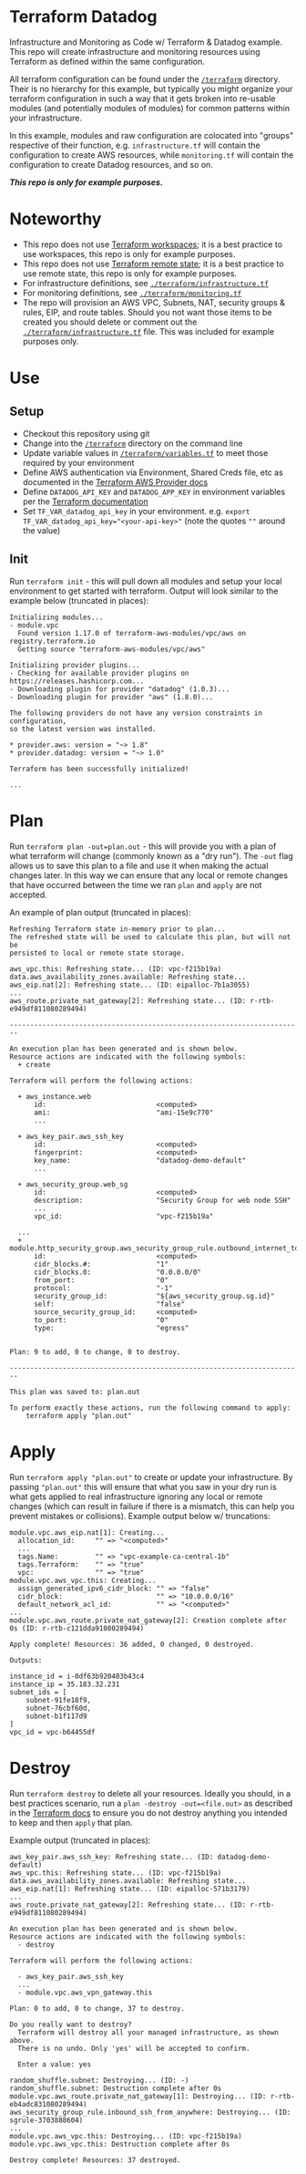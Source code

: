 # Terraform Datadog
Infrastructure and Monitoring as Code w/ Terraform &amp; Datadog example. This
repo will create infrastructure and monitoring resources using Terraform as
defined within the same configuration.

All terraform configuration can be found under the [`/terraform`](/terraform)
directory. Their is no hierarchy for this example, but typically you might
organize your terraform configuration in such a way that it gets broken into
re-usable modules (and potentially modules of modules) for common patterns
within your infrastructure.

In this example, modules and raw configuration are colocated into "groups"
respective of their function, e.g. `infrastructure.tf` will contain the
configuration to create AWS resources, while `monitoring.tf` will contain the
configuration to create Datadog resources, and so on.

__*This repo is only for example purposes.*__

# Noteworthy
- This repo does not use [Terraform
workspaces](https://www.terraform.io/docs/state/workspaces.html); it is a best
practice to use workspaces, this repo is only for example purposes.
- This repo does not use [Terraform remote
state](https://www.terraform.io/docs/state/remote.html); it is a best
practice to use remote state, this repo is only for example purposes.
- For infrastructure definitions, see
[`./terraform/infrastructure.tf`](./terraform/infrastructure.tf)
- For monitoring definitions, see
[`./terraform/monitoring.tf`](./terraform/monitoring.tf)
- The repo will provision an AWS VPC, Subnets, NAT, security groups & rules,
EIP, and route tables. Should you not want those items to be created you
should delete or comment out the
[`./terraform/infrastructure.tf`](./terraform/infrastructure.tf) file. This was
included for example purposes only.

# Use
## Setup
- Checkout this repository using git
- Change into the [`/terraform`](/terraform) directory on the command line
- Update variable values in [`/terraform/variables.tf`](/terraform/variables.tf)
to meet those required by your environment
- Define AWS authentication via Environment, Shared Creds file, etc as
documented in the [Terraform AWS Provider
docs](https://www.terraform.io/docs/providers/aws/index.html#environment-variables)
- Define `DATADOG_API_KEY` and `DATADOG_APP_KEY` in environment variables per
the [Terraform
documentation](https://www.terraform.io/docs/providers/datadog/index.html)
- Set `TF_VAR_datadog_api_key` in your environment. e.g. `export
TF_VAR_datadog_api_key="<your-api-key>"` (note the quotes `""` around the value)

## Init
Run `terraform init` - this will pull down all modules and setup your
local environment to get started with terraform. Output will look similar to the
example below (truncated in places):
```
Initializing modules...
- module.vpc
  Found version 1.17.0 of terraform-aws-modules/vpc/aws on registry.terraform.io
  Getting source "terraform-aws-modules/vpc/aws"

Initializing provider plugins...
- Checking for available provider plugins on https://releases.hashicorp.com...
- Downloading plugin for provider "datadog" (1.0.3)...
- Downloading plugin for provider "aws" (1.8.0)...

The following providers do not have any version constraints in configuration,
so the latest version was installed.

* provider.aws: version = "~> 1.8"
* provider.datadog: version = "~> 1.0"

Terraform has been successfully initialized!

...
```

# Plan
Run `terraform plan -out=plan.out` - this will provide you with a plan of what
terraform will change (commonly known as a "dry run"). The `-out` flag allows us
to save this plan to a file and use it when making the actual changes later. In
this way we can ensure that any local or remote changes that have occurred
between the time we ran `plan` and `apply` are not accepted.

An example of plan output (truncated in places):
```
Refreshing Terraform state in-memory prior to plan...
The refreshed state will be used to calculate this plan, but will not be
persisted to local or remote state storage.

aws_vpc.this: Refreshing state... (ID: vpc-f215b19a)
data.aws_availability_zones.available: Refreshing state...
aws_eip.nat[2]: Refreshing state... (ID: eipalloc-7b1a3055)
...
aws_route.private_nat_gateway[2]: Refreshing state... (ID: r-rtb-e949df811080289494)

------------------------------------------------------------------------

An execution plan has been generated and is shown below.
Resource actions are indicated with the following symbols:
  + create

Terraform will perform the following actions:

  + aws_instance.web
      id:                           <computed>
      ami:                          "ami-15e9c770"
      ...

  + aws_key_pair.aws_ssh_key
      id:                           <computed>
      fingerprint:                  <computed>
      key_name:                     "datadog-demo-default"
      ...

  + aws_security_group.web_sg
      id:                           <computed>
      description:                  "Security Group for web node SSH"
      ...
      vpc_id:                       "vpc-f215b19a"

  ...
  + module.http_security_group.aws_security_group_rule.outbound_internet_to_anywhere
      id:                           <computed>
      cidr_blocks.#:                "1"
      cidr_blocks.0:                "0.0.0.0/0"
      from_port:                    "0"
      protocol:                     "-1"
      security_group_id:            "${aws_security_group.sg.id}"
      self:                         "false"
      source_security_group_id:     <computed>
      to_port:                      "0"
      type:                         "egress"


Plan: 9 to add, 0 to change, 0 to destroy.

------------------------------------------------------------------------

This plan was saved to: plan.out

To perform exactly these actions, run the following command to apply:
    terraform apply "plan.out"
```

# Apply
Run `terraform apply "plan.out"` to create or update your infrastructure. By
passing `"plan.out"` this will ensure that what you saw in your dry run is what
gets applied to real infrastructure ignoring any local or remote changes (which
can result in failure if there is a mismatch, this can help you prevent
mistakes or collisions). Example output below w/ truncations:
```
module.vpc.aws_eip.nat[1]: Creating...
  allocation_id:     "" => "<computed>"
  ...
  tags.Name:         "" => "vpc-example-ca-central-1b"
  tags.Terraform:    "" => "true"
  vpc:               "" => "true"
module.vpc.aws_vpc.this: Creating...
  assign_generated_ipv6_cidr_block: "" => "false"
  cidr_block:                       "" => "10.0.0.0/16"
  default_network_acl_id:           "" => "<computed>"
...
module.vpc.aws_route.private_nat_gateway[2]: Creation complete after 0s (ID: r-rtb-c121dda91080289494)

Apply complete! Resources: 36 added, 0 changed, 0 destroyed.

Outputs:

instance_id = i-0df63b920403b43c4
instance_ip = 35.183.32.231
subnet_ids = [
    subnet-91fe18f9,
    subnet-76cbf60d,
    subnet-b1f117d9
]
vpc_id = vpc-b64455df
```

# Destroy
Run `terraform destroy` to delete all your resources. Ideally you should, in a
best practices scenario, run a `plan -destroy -out=<file.out>` as described in
the [Terraform
docs](https://www.terraform.io/docs/commands/plan.html#destroy) to ensure you
do not destroy anything you intended to keep and then `apply` that plan.

Example output (truncated in places):
```
aws_key_pair.aws_ssh_key: Refreshing state... (ID: datadog-demo-default)
aws_vpc.this: Refreshing state... (ID: vpc-f215b19a)
data.aws_availability_zones.available: Refreshing state...
aws_eip.nat[1]: Refreshing state... (ID: eipalloc-571b3179)
...
aws_route.private_nat_gateway[2]: Refreshing state... (ID: r-rtb-e949df811080289494)

An execution plan has been generated and is shown below.
Resource actions are indicated with the following symbols:
  - destroy

Terraform will perform the following actions:

  - aws_key_pair.aws_ssh_key
  ...
  - module.vpc.aws_vpn_gateway.this

Plan: 0 to add, 0 to change, 37 to destroy.

Do you really want to destroy?
  Terraform will destroy all your managed infrastructure, as shown above.
  There is no undo. Only 'yes' will be accepted to confirm.

  Enter a value: yes

random_shuffle.subnet: Destroying... (ID: -)
random_shuffle.subnet: Destruction complete after 0s
module.vpc.aws_route.private_nat_gateway[1]: Destroying... (ID: r-rtb-eb4adc831080289494)
aws_security_group_rule.inbound_ssh_from_anywhere: Destroying... (ID: sgrule-3703888604)
...
module.vpc.aws_vpc.this: Destroying... (ID: vpc-f215b19a)
module.vpc.aws_vpc.this: Destruction complete after 0s

Destroy complete! Resources: 37 destroyed.
```
